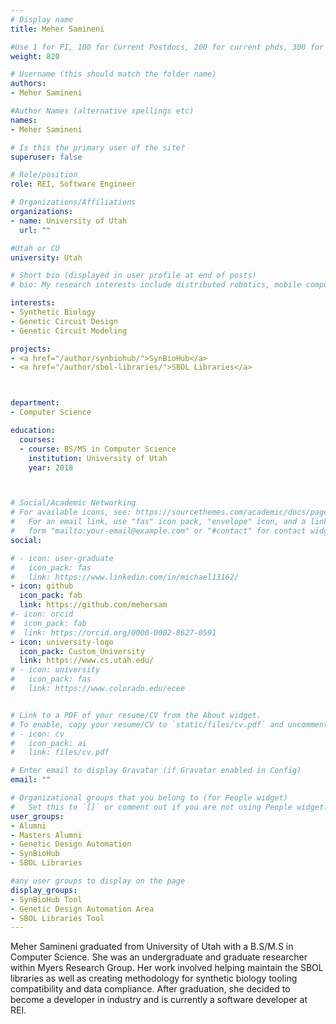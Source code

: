 ```yaml
---
# Display name
title: Meher Samineni

#Use 1 for PI, 100 for Current Postdocs, 200 for current phds, 300 for current masters, 400 for current undergrads, 800 for alum postdocs, 810 for alum phds, 820 for alum masters, and 830 for alum undergrads, 900 for tools, 1000 for projects
weight: 820

# Username (this should match the folder name)
authors:
- Meher Samineni

#Author Names (alternative spellings etc)
names:
- Meher Samineni

# Is this the primary user of the site?
superuser: false

# Role/position
role: REI, Software Engineer

# Organizations/Affiliations
organizations:
- name: University of Utah
  url: ""

#Utah or CU
university: Utah

# Short bio (displayed in user profile at end of posts)
# bio: My research interests include distributed robotics, mobile computing and programmable matter.

interests:
- Synthetic Biology
- Genetic Circuit Design
- Genetic Circuit Modeling

projects:
- <a href="/author/synbiohub/">SynBioHub</a>
- <a href="/author/sbol-libraries/">SBOL Libraries</a>



department:
- Computer Science

education:
  courses:
  - course: BS/MS in Computer Science
    institution: University of Utah
    year: 2018



# Social/Academic Networking
# For available icons, see: https://sourcethemes.com/academic/docs/page-builder/#icons
#   For an email link, use "fas" icon pack, "envelope" icon, and a link in the
#   form "mailto:your-email@example.com" or "#contact" for contact widget.
social:

# - icon: user-graduate
#   icon_pack: fas
#   link: https://www.linkedin.com/in/michael13162/
- icon: github
  icon_pack: fab
  link: https://github.com/mehersam
#- icon: orcid
#  icon_pack: fab
#  link: https://orcid.org/0000-0002-8627-0591
- icon: university-logo
  icon_pack: Custom_University
  link: https://www.cs.utah.edu/
# - icon: university
#   icon_pack: fas
#   link: https://www.colorado.edu/ecee


# Link to a PDF of your resume/CV from the About widget.
# To enable, copy your resume/CV to `static/files/cv.pdf` and uncomment the lines below.
# - icon: cv
#   icon_pack: ai
#   link: files/cv.pdf

# Enter email to display Gravatar (if Gravatar enabled in Config)
email: ""

# Organizational groups that you belong to (for People widget)
#   Set this to `[]` or comment out if you are not using People widget.
user_groups:
- Alumni
- Masters Alumni
- Genetic Design Automation
- SynBioHub
- SBOL Libraries

#any user groups to display on the page
display_groups:
- SynBioHub Tool
- Genetic Design Automation Area
- SBOL Libraries Tool
---
```


Meher Samineni graduated from University of Utah with a B.S/M.S in Computer Science. She was an undergraduate and graduate researcher within Myers Research Group. Her work involved helping maintain the SBOL libraries as well as creating methodology for synthetic biology tooling compatibility and data compliance. After graduation, she decided to become a developer in industry and is currently a software developer at REI. 